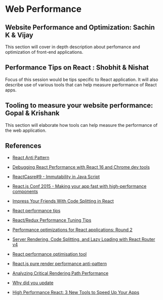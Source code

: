 # Web Performance


## Website Performance and Optimization: Sachin K & Vijay
This section will cover in depth description about perfomance and optimization of front-end applications.

## Performance Tips on React : Shobhit & Nishat
Focus of this session would be tips specific to React application. It will also describe use of various tools that can help measure performance of React apps.

## Tooling to measure your website performance: Gopal & Krishank
This section will elaborate how tools can help measure the performance of the web application.



## References
* [React Anti Pattern](https://github.com/nfour/js-structures/blob/master/guides/react-anti-patterns.md)

* [Debugging React Performance with React 16 and Chrome dev tools](https://building.calibreapp.com/debugging-react-performance-with-react-16-and-chrome-devtools-c90698a522ad)

* [ReactCasre#9 - Immutability in Java Script](https://www.youtube.com/watch?v=4LzcQyZ9JOU)

* [React.js Conf 2015 - Making your app fast with high-performance components](https://www.youtube.com/watch?v=KYzlpRvWZ6c)

* [Impress Your Friends With Code Splitting in React](https://hackernoon.com/impress-your-friends-with-code-splitting-in-react-9f9a3ca2ae6e)

* [React performance tips](https://medium.com/@joomiguelcunha/react-performance-tips-5fa199a450b2)

* [React/Redux Performance Tuning Tips](https://medium.com/@arikmaor/react-redux-performance-tuning-tips-cef1a6c50759)

* [Performance optimizations for React applications: Round 2](https://medium.com/@alexandereardon/performance-optimisations-for-react-applications-round-2-2042e5c9af97)

* [Server Rendering, Code Splitting, and Lazy Loading with React Router v4](https://medium.com/airbnb-engineering/server-rendering-code-splitting-and-lazy-loading-with-react-router-v4-bfe596a6af70)

* [React performance optimisation tool](https://github.com/reactopt/reactopt)

* [React.js pure render performance anti-pattern](https://medium.com/@esamatti/react-js-pure-render-performance-anti-pattern-fb88c101332f)

* [Analyzing Critical Rendering Path Performance](https://developers.google.com/web/fundamentals/performance/critical-rendering-path/analyzing-crp?hl=en)

* [Why did you update](https://github.com/maicki/why-did-you-update)

* [High Performance React: 3 New Tools to Speed Up Your Apps](https://medium.freecodecamp.org/make-react-fast-again-tools-and-techniques-for-speeding-up-your-react-app-7ad39d3c1b82)
